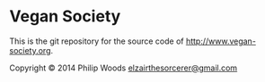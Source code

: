 Vegan Society
=============

This is the git repository for the source code of http://www.vegan-society.org.

Copyright © 2014 Philip Woods <elzairthesorcerer@gmail.com>

